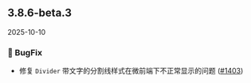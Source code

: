 ## 3.8.6-beta.3
2025-10-10

### 🐞 BugFix
- 修复 `Divider` 带文字的分割线样式在微前端下不正常显示的问题 ([#1403](https://github.com/sheinsight/shineout-next/pull/1403))

